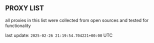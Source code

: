 ## PROXY LIST

all proxies in this list were collected from open sources and tested for functionality

last update: `2025-02-26 21:19:54.704221+00:00` UTC